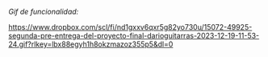 *Gif de funcionalidad:*

https://www.dropbox.com/scl/fi/nd1gxxv6qxr5g82yo730u/15072-49925-segunda-pre-entrega-del-proyecto-final-darioguitarras-2023-12-19-11-53-24.gif?rlkey=lbx88egyh1h8okzmazoz355p5&dl=0